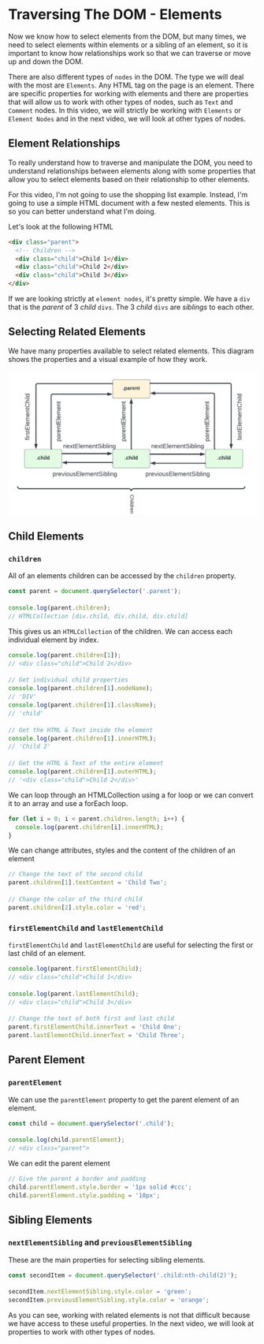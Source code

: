 # Traversing The DOM - Elements

Now we know how to select elements from the DOM, but many times, we need to select elements within elements or a sibling of an element, so it is important to know how relationships work so that we can traverse or move up and down the DOM.

There are also different types of `nodes` in the DOM. The type we will deal with the most are `Elements`. Any HTML tag on the page is an element. There are specific properties for working with elements and there are properties that will allow us to work with other types of nodes, such as `Text` and `Comment` nodes. In this video, we will strictly be working with `Elements` or `Element Nodes` and in the next video, we will look at other types of nodes.

## Element Relationships

To really understand how to traverse and manipulate the DOM, you need to understand relationships between elements along with some properties that allow you to select elements based on their relationship to other elements.

For this video, I'm not going to use the shopping list example. Instead, I'm going to use a simple HTML document with a few nested elements. This is so you can better understand what I'm doing.

Let's look at the following HTML

```html
<div class="parent">
  <!-- Children -->
  <div class="child">Child 1</div>
  <div class="child">Child 2</div>
  <div class="child">Child 3</div>
</div>
```

If we are looking strictly at `element nodes`, it's pretty simple. We have a `div` that is the _parent_ of 3 _child_ `divs`. The 3 _child_ `divs` are _siblings_ to each other.

## Selecting Related Elements

We have many properties available to select related elements. This diagram shows the properties and a visual example of how they work.

<img src="images/dom-element-relationships.png">

## Child Elements

### `children`

All of an elements children can be accessed by the `children` property.

```js
const parent = document.querySelector('.parent');

console.log(parent.children);
// HTMLCollection [div.child, div.child, div.child]
```

This gives us an `HTMLCollection` of the children. We can access each individual element by index.

```js
console.log(parent.children[1]);
// <div class="child">Child 2</div>

// Get individual child properties
console.log(parent.children[1].nodeName);
// 'DIV'
console.log(parent.children[1].className);
// 'child'

// Get the HTML & Text inside the element
console.log(parent.children[1].innerHTML);
// 'Child 2'

// Get the HTML & Text of the entire element
console.log(parent.children[1].outerHTML);
// '<div class="child">Child 2</div>'
```

We can loop through an HTMLCollection using a for loop or we can convert it to an array and use a forEach loop.

```js
for (let i = 0; i < parent.children.length; i++) {
  console.log(parent.children[i].innerHTML);
}
```

We can change attributes, styles and the content of the children of an element

```js
// Change the text of the second child
parent.children[1].textContent = 'Child Two';

// Change the color of the third child
parent.children[2].style.color = 'red';
```

### `firstElementChild` and `lastElementChild`

`firstElementChild` and `lastElementChild` are useful for selecting the first or last child of an element.

```js
console.log(parent.firstElementChild);
// <div class="child">Child 1</div>

console.log(parent.lastElementChild);
// <div class="child">Child 3</div>

// Change the text of both first and last child
parent.firstElementChild.innerText = 'Child One';
parent.lastElementChild.innerText = 'Child Three';
```

## Parent Element

### `parentElement`

We can use the `parentElement` property to get the parent element of an element.

```js
const child = document.querySelector('.child');

console.log(child.parentElement);
// <div class="parent">
```

We can edit the parent element

```js
// Give the parent a border and padding
child.parentElement.style.border = '1px solid #ccc';
child.parentElement.style.padding = '10px';
```

## Sibling Elements

### `nextElementSibling` and `previousElementSibling`

These are the main properties for selecting sibling elements.

```js
const secondItem = document.querySelector('.child:nth-child(2)');

secondItem.nextElementSibling.style.color = 'green';
secondItem.previousElementSibling.style.color = 'orange';
```

As you can see, working with related elements is not that difficult because we have access to these useful properties. In the next video, we will look at properties to work with other types of nodes.
